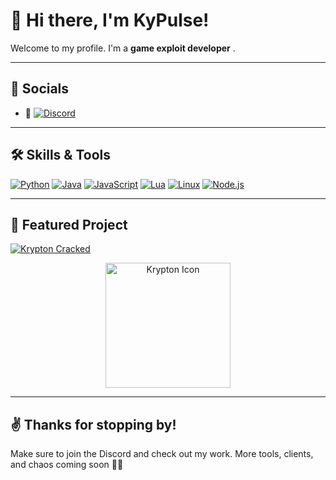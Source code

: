 # 👾 Hi there, I'm KyPulse!

Welcome to my profile. I'm a **game exploit developer** .

---

## 🔗 Socials
- 💬 [![Discord](https://img.shields.io/badge/Join%20My%20Discord-KyPulse%20Hub-5865F2?style=for-the-badge&logo=discord&logoColor=white)](https://discord.gg/g3h87TyGs6)

---

## 🛠️ Skills & Tools

[![Python](https://img.shields.io/badge/Python-3776AB?style=for-the-badge&logo=python&logoColor=white)](https://www.python.org) [![Java](https://img.shields.io/badge/Java-007396?style=for-the-badge&logo=java&logoColor=white)](https://www.oracle.com/java/) [![JavaScript](https://img.shields.io/badge/JavaScript-F7DF1E?style=for-the-badge&logo=javascript&logoColor=black)](https://developer.mozilla.org/en-US/docs/Web/JavaScript) [![Lua](https://img.shields.io/badge/Lua-2C2D72?style=for-the-badge&logo=lua&logoColor=white)](https://www.lua.org) [![Linux](https://img.shields.io/badge/Linux-FCC624?style=for-the-badge&logo=linux&logoColor=black)](https://www.linux.org) [![Node.js](https://img.shields.io/badge/Node.js-339933?style=for-the-badge&logo=nodedotjs&logoColor=white)](https://nodejs.org)


---

## 🚀 Featured Project

[![Krypton Cracked](https://img.shields.io/badge/Krypton%20Cracked-View%20on%20GitHub-blueviolet?style=for-the-badge&logo=github)](https://github.com/R3P41Y/KryptonOnCrack/tree/main)

<div align="center">
  <img src="https://github.com/R3P41Y/KryptonOnCrack/blob/main/src/main/resources/icon.png" width="200" alt="Krypton Icon"/>
</div>

---

## ✌️ Thanks for stopping by!

Make sure to join the Discord and check out my work. More tools, clients, and chaos coming soon 👨‍💻
